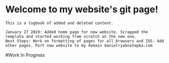 # Welcome to my website's git page!

	This is a logbook of added and deleted content. 
	
	January 27 2019: Added home page for new website. Scrapped the template and started working from scratch on the new one. 
	Next Steps: Work on formatting of pages for all browsers and IOS. Add other pages. Port new website to my domain danielryaboshapka.com


#Work In Progress

